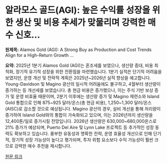 # 알라모스 골드(AGI): 높은 수익률 성장을 위한 생산 및 비용 추세가 맞물리며 강력한 매수 신호…

**원제목:** Alamos Gold (AGI): A Strong Buy as Production and Cost Trends Align for a High-Return Growth ...

**요약:** 2025년 1분기 Alamos Gold (AGI)는 혼조세를 보였으나, 생산량 증대, 비용 최적화, 장기적 유기적 성장을 위한 전환점을 마련했습니다.  1분기 실적은 단기적 어려움을 보였지만, 운영 개선 및 전략적 계획은 2025년~2026년 실적 향상을 예고합니다.  Young-Davidson 및 Magino 광산의 일시적 어려움에도 불구하고, 4월부터 생산량이 증가하는 등 개선세를 보였습니다.  총 현금 비용은 증가했으나, 이는 주식 기반 보상 증가 및 운영 비효율 때문이며, 2분기 이후에는 생산량 증가 및 Magino 제련소와 Island Gold 통합으로 인해 875~925 달러/온스(총 현금 비용), 1,250~1,300 달러/온스(AISC)로 감소할 것으로 예상됩니다.  Magino 광산의 경우, 설비 개선을 통해 처리량이 증가하여 Island Gold와의 통합이 가속화되고 있으며, 이는 2026년까지 생산량을 12,400톤/일로 증가시킬 전망입니다.  2026년 생산량은 630,000~680,000온스로 21% 증가가 예상되며,  Puerto Del Aire 및 Lynn Lake 프로젝트 등 추가적인 성장 동력도 확보하고 있습니다.  풍부한 유동성과 명확한 전략,  운영 효율성 개선으로 인해  단기적, 장기적 성장 가능성이 높다고 평가되며, 투자 위험 요소보다 수익 가능성이 훨씬 크므로 강력한 매수 추천을 제시합니다.

[원문 링크](https://www.ainvest.com/news/alamos-gold-agi-strong-buy-production-cost-trends-align-high-return-growth-story-2507/)
